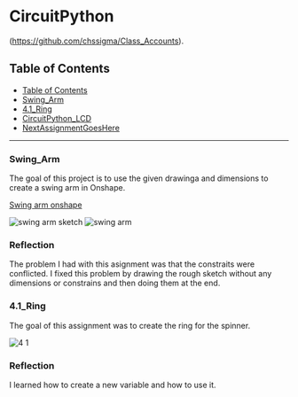 # CircuitPython

(https://github.com/chssigma/Class_Accounts).
## Table of Contents
* [Table of Contents](#TableOfContents)
* [Swing_Arm](#Swing_Arm)
* [4.1_Ring](#4.1_Ring)
* [CircuitPython_LCD](#CircuitPython_LCD)
* [NextAssignmentGoesHere](#NextAssignment)
---

### Swing_Arm 
The goal of this project is to use the given drawinga and dimensions to create a swing arm in Onshape.

 [Swing arm onshape](https://cvilleschools.onshape.com/documents/38cffd9b92321ffacaa285ff/w/e6e5636cd8ff9c6a04af5d9c/e/c91c876c5e79c30c59af81c6?renderMode=0&uiState=635690c55902f51d731041dd)
 

![swing arm sketch](https://user-images.githubusercontent.com/71402974/197537543-198e75ca-6ce3-41df-bb89-073149289105.png)
![swing arm ](https://user-images.githubusercontent.com/71402974/197537778-56b213b8-a8e7-4bac-b4cc-361af4551334.png)

### Reflection 
The problem I had with this asignment was that the constraits were conflicted. I fixed this problem by drawing the rough sketch without any dimensions or constrains and then doing them at the end. 

### 4.1_Ring
The goal of this assignment was to create the ring for the spinner.

![4 1](https://user-images.githubusercontent.com/71402974/197541002-cd1d50b1-03db-408f-bdcf-c7af983b60ee.png)

### Reflection 
I learned how to create a new variable and how to use it.

